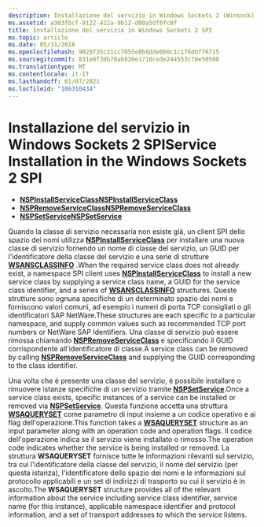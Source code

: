 ```yaml
---
description: Installazione del servizio in Windows Sockets 2 (Winsock) SPI.
ms.assetid: a303fbcf-9122-422a-9b12-d00a5df0fc0f
title: Installazione del servizio in Windows Sockets 2 SPI
ms.topic: article
ms.date: 05/31/2018
ms.openlocfilehash: 9028f35c21cc7055e8b8dde060c1c178dbf76715
ms.sourcegitcommit: 831e8f3db78ab820e1710cede244553c70e50500
ms.translationtype: MT
ms.contentlocale: it-IT
ms.lasthandoff: 01/07/2021
ms.locfileid: "106310434"
---
```

# <a name="service-installation-in-the-windows-sockets-2-spi"></a><span data-ttu-id="a6ed7-103">Installazione del servizio in Windows Sockets 2 SPI</span><span class="sxs-lookup"><span data-stu-id="a6ed7-103">Service Installation in the Windows Sockets 2 SPI</span></span>

-   [<span data-ttu-id="a6ed7-104">**NSPInstallServiceClass**</span><span class="sxs-lookup"><span data-stu-id="a6ed7-104">**NSPInstallServiceClass**</span></span>](/windows/desktop/api/Ws2spi/nc-ws2spi-lpnspinstallserviceclass)
-   [<span data-ttu-id="a6ed7-105">**NSPRemoveServiceClass**</span><span class="sxs-lookup"><span data-stu-id="a6ed7-105">**NSPRemoveServiceClass**</span></span>](/windows/desktop/api/Ws2spi/nc-ws2spi-lpnspremoveserviceclass)
-   [<span data-ttu-id="a6ed7-106">**NSPSetService**</span><span class="sxs-lookup"><span data-stu-id="a6ed7-106">**NSPSetService**</span></span>](/windows/desktop/api/Ws2spi/nc-ws2spi-lpnspsetservice)

<span data-ttu-id="a6ed7-107">Quando la classe di servizio necessaria non esiste già, un client SPI dello spazio dei nomi utilizza [**NSPInstallServiceClass**](/windows/desktop/api/Ws2spi/nc-ws2spi-lpnspinstallserviceclass) per installare una nuova classe di servizio fornendo un nome di classe del servizio, un GUID per l'identificatore della classe del servizio e una serie di strutture [**WSANSCLASSINFO**](/windows/desktop/api/Winsock2/ns-winsock2-wsansclassinfow) .</span><span class="sxs-lookup"><span data-stu-id="a6ed7-107">When the required service class does not already exist, a namespace SPI client uses [**NSPInstallServiceClass**](/windows/desktop/api/Ws2spi/nc-ws2spi-lpnspinstallserviceclass) to install a new service class by supplying a service class name, a GUID for the service class identifier, and a series of [**WSANSCLASSINFO**](/windows/desktop/api/Winsock2/ns-winsock2-wsansclassinfow) structures.</span></span> <span data-ttu-id="a6ed7-108">Queste strutture sono ognuna specifiche di un determinato spazio dei nomi e forniscono valori comuni, ad esempio i numeri di porta TCP consigliati o gli identificatori SAP NetWare.</span><span class="sxs-lookup"><span data-stu-id="a6ed7-108">These structures are each specific to a particular namespace, and supply common values such as recommended TCP port numbers or NetWare SAP Identifiers.</span></span> <span data-ttu-id="a6ed7-109">Una classe di servizio può essere rimossa chiamando [**NSPRemoveServiceClass**](/windows/desktop/api/Ws2spi/nc-ws2spi-lpnspremoveserviceclass) e specificando il GUID corrispondente all'identificatore di classe.</span><span class="sxs-lookup"><span data-stu-id="a6ed7-109">A service class can be removed by calling [**NSPRemoveServiceClass**](/windows/desktop/api/Ws2spi/nc-ws2spi-lpnspremoveserviceclass) and supplying the GUID corresponding to the class identifier.</span></span>

<span data-ttu-id="a6ed7-110">Una volta che è presente una classe del servizio, è possibile installare o rimuovere istanze specifiche di un servizio tramite [**NSPSetService**](/windows/desktop/api/Ws2spi/nc-ws2spi-lpnspsetservice).</span><span class="sxs-lookup"><span data-stu-id="a6ed7-110">Once a service class exists, specific instances of a service can be installed or removed via [**NSPSetService**](/windows/desktop/api/Ws2spi/nc-ws2spi-lpnspsetservice).</span></span> <span data-ttu-id="a6ed7-111">Questa funzione accetta una struttura [**WSAQUERYSET**](/windows/desktop/api/Winsock2/ns-winsock2-wsaquerysetw) come parametro di input insieme a un codice operativo e ai flag dell'operazione.</span><span class="sxs-lookup"><span data-stu-id="a6ed7-111">This function takes a [**WSAQUERYSET**](/windows/desktop/api/Winsock2/ns-winsock2-wsaquerysetw) structure as an input parameter along with an operation code and operation flags.</span></span> <span data-ttu-id="a6ed7-112">Il codice dell'operazione indica se il servizio viene installato o rimosso.</span><span class="sxs-lookup"><span data-stu-id="a6ed7-112">The operation code indicates whether the service is being installed or removed.</span></span> <span data-ttu-id="a6ed7-113">La struttura **WSAQUERYSET** fornisce tutte le informazioni rilevanti sul servizio, tra cui l'identificatore della classe del servizio, il nome del servizio (per questa istanza), l'identificatore dello spazio dei nomi e le informazioni sul protocollo applicabili e un set di indirizzi di trasporto su cui il servizio è in ascolto.</span><span class="sxs-lookup"><span data-stu-id="a6ed7-113">The **WSAQUERYSET** structure provides all of the relevant information about the service including service class identifier, service name (for this instance), applicable namespace identifier and protocol information, and a set of transport addresses to which the service listens.</span></span>

 

 




